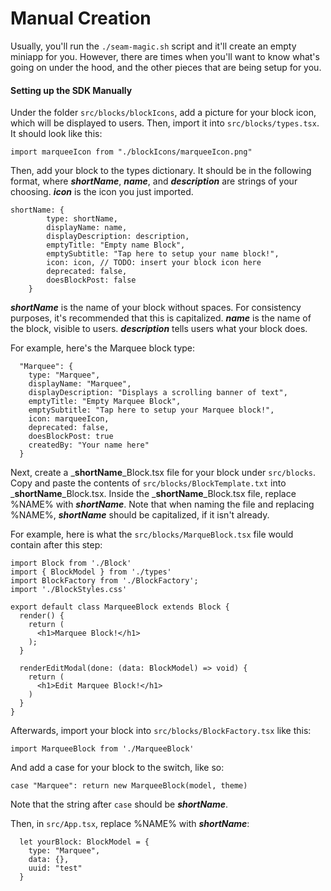 # Manual Creation

Usually, you'll run the `./seam-magic.sh` script and it'll create an empty miniapp for you. However, there are times when you'll want to know what's going on under the hood, and the other pieces that are being setup for you.

#### Setting up the SDK Manually

Under the folder `src/blocks/blockIcons`, add a picture for your block icon, which will be displayed to users. Then, import it into `src/blocks/types.tsx`. It should look like this:

```
import marqueeIcon from "./blockIcons/marqueeIcon.png"
```

Then, add your block to the types dictionary. It should be in the following format, where _**shortName**_, _**name**_, and _**description**_ are strings of your choosing. _**icon**_ is the icon you just imported.

```
shortName: { 
        type: shortName,
        displayName: name,
        displayDescription: description,
        emptyTitle: "Empty name Block",
        emptySubtitle: "Tap here to setup your name block!",
        icon: icon, // TODO: insert your block icon here
        deprecated: false,
        doesBlockPost: false
    }
```

_**shortName**_ is the name of your block without spaces. For consistency purposes, it's recommended that this is capitalized. _**name**_ is the name of the block, visible to users. _**description**_ tells users what your block does.

For example, here's the Marquee block type:

```
  "Marquee": {
    type: "Marquee",
    displayName: "Marquee",
    displayDescription: "Displays a scrolling banner of text",
    emptyTitle: "Empty Marquee Block",
    emptySubtitle: "Tap here to setup your Marquee block!",
    icon: marqueeIcon,
    deprecated: false,
    doesBlockPost: true
    createdBy: "Your name here"
  }
```

Next, create a _**shortName**_Block.tsx file for your block under `src/blocks`. Copy and paste the contents of `src/blocks/BlockTemplate.txt` into _**shortName**_Block.tsx. Inside the _**shortName**_Block.tsx file, replace %NAME% with _**shortName**_. Note that when naming the file and replacing %NAME%, _**shortName**_ should be capitalized, if it isn't already.

For example, here is what the `src/blocks/MarqueBlock.tsx` file would contain after this step:

```
import Block from './Block'
import { BlockModel } from './types'
import BlockFactory from './BlockFactory';
import './BlockStyles.css'

export default class MarqueeBlock extends Block {
  render() {
    return (
      <h1>Marquee Block!</h1>
    );
  }

  renderEditModal(done: (data: BlockModel) => void) {
    return (
      <h1>Edit Marquee Block!</h1>
    )
  }
}
```

Afterwards, import your block into `src/blocks/BlockFactory.tsx` like this:

```
import MarqueeBlock from './MarqueeBlock'
```

And add a case for your block to the switch, like so:

```
case "Marquee": return new MarqueeBlock(model, theme)
```

Note that the string after `case` should be _**shortName**_.

Then, in `src/App.tsx`, replace %NAME% with _**shortName**_:

```
  let yourBlock: BlockModel = {
    type: "Marquee",
    data: {},
    uuid: "test"
  }
```
